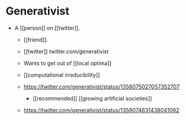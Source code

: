 # Generativist

- A [[person]] on [[twitter]].
	- [[friend]].
	- [[twitter]] twitter.com/generativist 
	- Wants to get out of [[local optima]]
	- [[computational irreducibility]] 
	- https://twitter.com/generativist/status/1358075027057352707
	  - [[recommended]] [[growing artificial societies]]


	- https://twitter.com/generativist/status/1358074631438041092